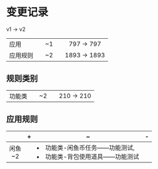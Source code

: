 # 变更记录

v1 -> v2

||||||
|-|:-:|:-:|:-:|:-:|
|应用||~1||797 -> 797|
|应用规则||~2||1893 -> 1893|

## 规则类别

||||||
|-|:-:|:-:|:-:|:-:|
|功能类||~2||210 -> 210|

## 应用规则

||+|~|-|
|:-:|-|-|-|
|闲鱼<br>~2||<li>功能类-闲鱼币任务——功能测试,<li>功能类-背包使用道具——功能测试||
